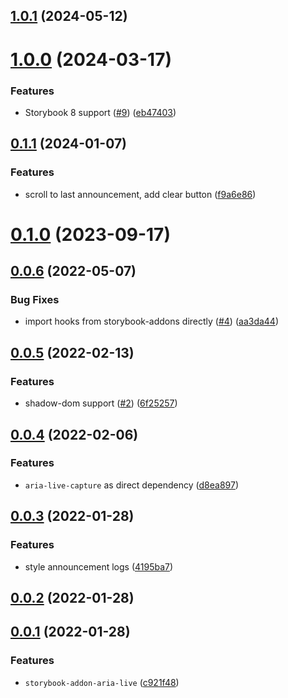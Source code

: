## [1.0.1](https://github.com/AriPerkkio/storybook-addon-aria-live/compare/v1.0.0...v1.0.1) (2024-05-12)



# [1.0.0](https://github.com/AriPerkkio/storybook-addon-aria-live/compare/v0.1.1...v1.0.0) (2024-03-17)


### Features

* Storybook 8 support ([#9](https://github.com/AriPerkkio/storybook-addon-aria-live/issues/9)) ([eb47403](https://github.com/AriPerkkio/storybook-addon-aria-live/commit/eb4740372b927a8ad986d99b7ca72335eff38412))



## [0.1.1](https://github.com/AriPerkkio/storybook-addon-aria-live/compare/v0.1.0...v0.1.1) (2024-01-07)


### Features

* scroll to last announcement, add clear button ([f9a6e86](https://github.com/AriPerkkio/storybook-addon-aria-live/commit/f9a6e8667179186ee923ffb64d7d20967009b164))



# [0.1.0](https://github.com/AriPerkkio/storybook-addon-aria-live/compare/v0.0.6...v0.1.0) (2023-09-17)



## [0.0.6](https://github.com/AriPerkkio/storybook-addon-aria-live/compare/v0.0.5...v0.0.6) (2022-05-07)


### Bug Fixes

* import hooks from storybook-addons directly ([#4](https://github.com/AriPerkkio/storybook-addon-aria-live/issues/4)) ([aa3da44](https://github.com/AriPerkkio/storybook-addon-aria-live/commit/aa3da4472143e382865c691d5bec844ec8f4ff02))



## [0.0.5](https://github.com/AriPerkkio/storybook-addon-aria-live/compare/v0.0.4...v0.0.5) (2022-02-13)


### Features

* shadow-dom support ([#2](https://github.com/AriPerkkio/storybook-addon-aria-live/issues/2)) ([6f25257](https://github.com/AriPerkkio/storybook-addon-aria-live/commit/6f252571d347863a149191442c7266bf7b5a4d0e))



## [0.0.4](https://github.com/AriPerkkio/storybook-addon-aria-live/compare/v0.0.3...v0.0.4) (2022-02-06)


### Features

* `aria-live-capture` as direct dependency ([d8ea897](https://github.com/AriPerkkio/storybook-addon-aria-live/commit/d8ea8976a1e82a7704e9c101cb7a4ab2aeeff134))



## [0.0.3](https://github.com/AriPerkkio/storybook-addon-aria-live/compare/v0.0.2...v0.0.3) (2022-01-28)


### Features

* style announcement logs ([4195ba7](https://github.com/AriPerkkio/storybook-addon-aria-live/commit/4195ba79a30e246911a941cd330ac82967c04ffa))



## [0.0.2](https://github.com/AriPerkkio/storybook-addon-aria-live/compare/v0.0.1...v0.0.2) (2022-01-28)



## [0.0.1](https://github.com/AriPerkkio/storybook-addon-aria-live/compare/c921f4861829138a37a040816088aab2674c1a07...v0.0.1) (2022-01-28)


### Features

* `storybook-addon-aria-live` ([c921f48](https://github.com/AriPerkkio/storybook-addon-aria-live/commit/c921f4861829138a37a040816088aab2674c1a07))



